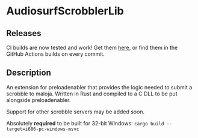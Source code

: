 # AudiosurfScrobblerLib

## Releases

CI builds are now tested and work! Get them [here](https://nightly.link/duckfromdiscord/audiosurfscrobblerlib/workflows/rust/main/dll_release.zip), or find them in the GitHub Actions builds on every commit.

## Description

An extension for preloadenabler that provides the logic needed to submit a scrobble to maloja. Written in Rust and compiled to a C DLL to be put alongside preloadenabler.

Support for other scrobble servers may be added soon.

Absolutely **required** to be built for 32-bit Windows: `cargo build --target=i686-pc-windows-msvc`